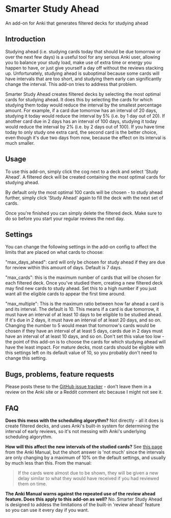 # Smarter Study Ahead
An add-on for Anki that generates filtered decks for studying ahead

## Introduction
Studying ahead (i.e. studying cards today that should be due tomorrow or over the next few days) is a useful tool for any serious Anki user, allowing you to balance your study load, make use of extra time or energy you happen to have, or just give yourself a day off without the reviews stacking up. Unfortunately, studying ahead is suboptimal because some cards will have intervals that are too short, and studying them early can significantly change the interval. This add-on tries to address that problem.

Smarter Study Ahead creates filtered decks by selecting the most optimal cards for studying ahead. It does this by selecting the cards for which studying them today would reduce the interval by the smallest percentage amount. For example, if a card due tomorrow has an interval of 20 days, studying it today would reduce the interval by 5% (i.e. by 1 day out of 20). If another card due in 2 days has an interval of 100 days, studying it today would reduce the interval by 2% (i.e. by 2 days out of 100). If you have time today to only study one extra card, the second card is the better choice, even though it's due two days from now, because the effect on its interval is much smaller.

## Usage
To use this add-on, simply click the cog next to a deck and select 'Study Ahead'. A filtered deck will be created containing the most optimal cards for studying ahead.  

By default only the most optimal 100 cards will be chosen - to study ahead further, simply click 'Study Ahead' again to fill the deck with the next set of cards. 

Once you're finished you can simply delete the filtered deck. Make sure to do so before you start your regular reviews the next day.

## Settings
You can change the following settings in the add-on config to affect the limits that are placed on what cards to choose:

"max_days_ahead": card will only be chosen for study ahead if they are due for review within this amount of days. Default is 7 days.

"max_cards": this is the maximum number of cards that will be chosen for each filtered deck. Once you've studied them, creating a new filtered deck may find new cards to study ahead. Set this to a high number if you just want all the eligible cards to appear the first time around.

"max_multiple": This is the maximum ratio between how far ahead a card is and its interval. The default is 10. This means if a card is due tomorrow, it must have an interval of at least 10 days to be eligible to be studied ahead. If it's due in 2 days, it must have an interval of at least 20 days, and so on. Changing the number to 5 would mean that tomorrow's cards would be chosen if they have an interval of at least 5 days, cards due in 2 days must have an interval of at least 10 days, and so on. Don't set this value too low - the point of this add-on is to choose the cards for which studying ahead will have the least impact. For mature decks, most cards should be eligible with this settings left on its default value of 10, so you probably don't need to change this setting.

## Bugs, problems, feature requests
Please posts these to the <a href=https://github.com/roxgib/anki-smarter-study-ahead/issues>GitHub issue tracker</a> - don't leave them in a review on the Anki site or a Reddit comment etc because I might not see it.

## FAQ
**Does this mess with the scheduling algorythm?** 
Not directly - all it does is create filtered decks, and uses Anki's built-in system for determining the interval of early reviews, so it's not messing with Anki's underlying scheduling algorythm.

**How will this affect the new intervals of the studied cards?** 
See <a href=https://docs.ankiweb.net/filtered-decks.html#reviewing-ahead>this page</a> from the Anki Manual, but the short answer is 'not much' since the intervals are only changing by a maximum of 10% on the default settings, and usually by much less than this. From the manual:

> If the cards were almost due to be shown, they will be given a new delay similar to what they would have received if you had reviewed them on time.

**The Anki Manual warns against the repeated use of the review ahead feature. Does this apply to this add-on as well?**
No. Smarter Study Ahead is designed to addess the limitations of the built-in 'review ahead' feature so you can use it every day if you want.


